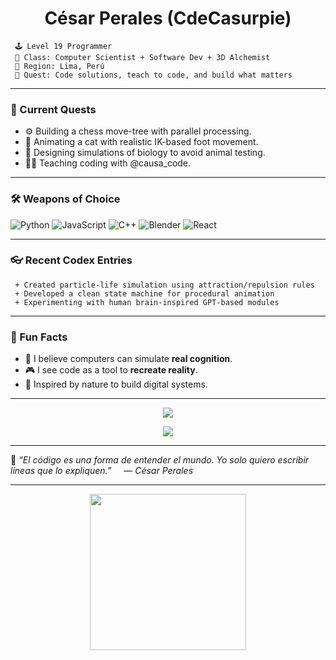 <h1 align="center">
  César Perales (CdeCasurpie)  
</h1>

```
 🕹️ Level 19 Programmer  
 💾 Class: Computer Scientist + Software Dev + 3D Alchemist  
 📍 Region: Lima, Perú
 🎯 Quest: Code solutions, teach to code, and build what matters  
```



---

### 🧩 Current Quests
- ⚙️ Building a chess move-tree with parallel processing.
- 🐾 Animating a cat with realistic IK-based foot movement.
- 🧪 Designing simulations of biology to avoid animal testing.
- 👨‍🏫 Teaching coding with @causa_code.

---

### 🛠️ Weapons of Choice
![Python](https://img.shields.io/badge/-Python-000?style=for-the-badge&logo=python&logoColor=FFD43B)
![JavaScript](https://img.shields.io/badge/-JavaScript-000?style=for-the-badge&logo=javascript)
![C++](https://img.shields.io/badge/-C++-000?style=for-the-badge&logo=c%2B%2B&logoColor=00599C)
![Blender](https://img.shields.io/badge/-Blender-000?style=for-the-badge&logo=blender)
![React](https://img.shields.io/badge/-React-000?style=for-the-badge&logo=react)

---

### 👓 Recent Codex Entries
```
 + Created particle-life simulation using attraction/repulsion rules
 + Developed a clean state machine for procedural animation
 + Experimenting with human brain-inspired GPT-based modules
````

---

### 🔮 Fun Facts

* 🧠 I believe computers can simulate **real cognition**.
* 🎮 I see code as a tool to **recreate reality**.
* 🌱 Inspired by nature to build digital systems.

---


<p align="center">
  <img src="https://github-readme-stats.vercel.app/api?username=CdeCasurpie&show_icons=true&theme=radical&hide_title=true" />
</p>

<p align="center">
  <img src="https://github-readme-streak-stats.herokuapp.com/?user=CdeCasurpie&theme=radical" />
</p>

---

📝 *“El código es una forma de entender el mundo. Yo solo quiero escribir líneas que lo expliquen.”*
    — *César Perales*

---

<p align="center">
  <img src="https://user-images.githubusercontent.com/81573564/204081501-4c0d1343-11e2-4ec2-81a9-42f1455f9b7e.gif" width="250"/>
</p>
